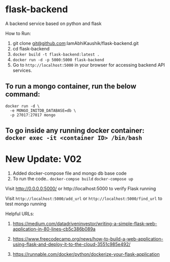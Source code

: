 # flask-backend
A backend service based on python and flask

How to Run:

1. git clone git@github.com:IamAbhiKaushik/flask-backend.git
2. cd flask-backend
3. `docker build -t flask-backend:latest .`
4. `docker run -d -p 5000:5000 flask-backend`
5. Go to `http://localhost:5000` in your browser for accessing backend API services.

## To run a mongo container, run the below command:
```
docker run -d \
  -e MONGO_INITDB_DATABASE=db \
  -p 27017:27017 mongo
```

## To go inside any running docker container: `docker exec -it <container ID> /bin/bash`


# New Update: V02
1. Added docker-compose file and mongo db base code
2. To run the code.. 
`docker-compse build`
`docker-compose up` 

Visit http://0.0.0.0:5000/ or http://localhost:5000 to verify Flask running

Visit `http://localhost:5000/add_url` or `http://localhost:5000/find_url` to test mongo running


Helpful URLs: 
1. https://medium.com/datadriveninvestor/writing-a-simple-flask-web-application-in-80-lines-cb5c386b089a
2. https://www.freecodecamp.org/news/how-to-build-a-web-application-using-flask-and-deploy-it-to-the-cloud-3551c985e492/

3. https://runnable.com/docker/python/dockerize-your-flask-application